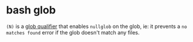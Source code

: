 # bash glob

`(N)` is a [glob qualifier](https://zsh.sourceforge.io/Doc/Release/Expansion.html#Glob-Qualifiers) that enables `nullglob` on the glob, ie: it prevents a `no matches found` error if the glob doesn't match any files.
